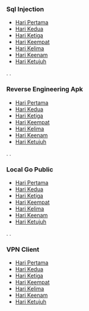 ### Sql Injection
- [Hari Pertama](https://ariadesupriyatna.medium.com/poc-sql-injection-day-1-223c4b99e132)
- [Hari Kedua](https://ariadesupriyatna.medium.com/poc-sql-injection-day-2-0c0694b29e02)
- [Hari Ketiga](https://ariadesupriyatna.medium.com/poc-sql-injection-day-3-2b1058479a11)
- [Hari Keempat](https://ariadesupriyatna.medium.com/poc-sql-injection-day-4-menebak-rentan-sqli-atau-tidaknya-05883f52424c)
- [Hari Kelima](https://ariadesupriyatna.medium.com/poc-sql-injection-day-5-95d8fcd212bb)
- [Hari Keenam](https://ariadesupriyatna.medium.com/poc-sql-injection-day-6-bc4cc7efbe16)
- [Hari Ketujuh](https://ariadesupriyatna.medium.com/poc-sql-injection-day-7-8e318eef9a77)

.
.

### Reverse Engineering Apk
- [Hari Pertama](https://ariadesupriyatna.medium.com/reverse-engineering-day-1-25a78da5835c)
- [Hari Kedua](https://medium.com/p/6c44aa14067b)
- [Hari Ketiga](https://ariadesupriyatna.medium.com/reverse-engineering-day-3-c38160464027)
- [Hari Keempat](https://medium.com/@ariadesupriyatna/reverse-engineering-day-4-6d501ca0fa34)
- [Hari Kelima](https://medium.com/@ariadesupriyatna/reverse-engineering-day-5-056b1fb6ba27)
- [Hari Keenam](https://ariadesupriyatna.medium.com/reverse-engineering-day-6-3bacaf1b5cb8)
- [Hari Ketujuh](https://ariadesupriyatna.medium.com/reverse-engineering-day-7-58a0a5337060)

.
.

### Local Go Public
- [Hari Pertama](https://medium.com/@ariadesupriyatna/acode-code-editor-openvpn-connect-portmap-io-592150b1f2ae)
- [Hari Kedua](https://pastebin.com/qhN9q7w4)
- [Hari Ketiga](https://pastebin.com/Wm0qQeRY)
- [Hari Keempat](https://pastebin.com/0EP2Va0g)
- [Hari Kelima](https://pastebin.com/yRdyCzv3)
- [Hari Keenam](https://pastebin.com/xfCsr2Hu)
- [Hari Ketujuh](https://gist.github.com/ariadesupriyatna/ea784cf38b4bcee9646ab311635ab3e9)

.
.

### VPN Client
- [Hari Pertama](https://ariadesupriyatna.medium.com/decrypt-f1le-dark-darktunnel-vpn-1793ffd63192)
- [Hari Kedua](https://ariadesupriyatna.medium.com/vpn-client-pro-f553d1ee0411)
- [Hari Ketiga](https://ariadesupriyatna.medium.com/openvpn-sslsocks-nebulo-869d4569938)
- [Hari Keempat](https://ariadesupriyatna.medium.com/xray-apk-dfafe1333a83)
- [Hari Kelima](https://blog.whyvpn.my.id/2023/05/tutorial-sstp-client-di-android.html?m=1)
- [Hari Keenam](https://blog.whyvpn.my.id/2023/05/tutorial-shadowsocks-obfs-tls-di-android.html?m=1)
- [Hari Ketujuh](https://blog.whyvpn.my.id/2023/05/tutorial-openvpn-websocket-non-tls-dan.html?m=1)
